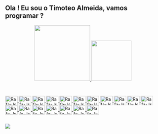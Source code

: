 ## Ola ! Eu sou o Timoteo Almeida, vamos programar ?
<div align="center">
  <a href="https://github.com/TimoteoAlmeida">
  <img height="180em" src="https://github-readme-stats.vercel.app/api?username=TimoteoAlmeida&show_icons=true&theme=dracula&include_all_commits=true&count_private=true"/>
  <img height="130em" src="https://github-readme-stats.vercel.app/api/top-langs/?username=TimoteoAlmeida&layout=compact&langs_count=7&theme=dracula"/>
</div>

##

<div style="display: inline_block"><br>
 <img align="center" alt="Rafa-Js" height="30" width="40" 
 <img src="https://cdn.jsdelivr.net/gh/devicons/devicon/icons/bash/bash-original.svg" />
 <img align="center" alt="Rafa-Js" height="30" width="40"    
 <img src="https://cdn.jsdelivr.net/gh/devicons/devicon/icons/c/c-original.svg" />
 <img align="center" alt="Rafa-Js" height="30" width="40"   
 <img src="https://cdn.jsdelivr.net/gh/devicons/devicon/icons/cplusplus/cplusplus-original.svg" />
 <img align="center" alt="Rafa-Js" height="30" width="40"   
 <img src="https://cdn.jsdelivr.net/gh/devicons/devicon/icons/embeddedc/embeddedc-original.svg" />
 <img align="center" alt="Rafa-Js" height="30" width="40"   
 <img src="https://cdn.jsdelivr.net/gh/devicons/devicon/icons/csharp/csharp-original.svg" /> 
 <img align="center" alt="Rafa-Js" height="30" width="40"   
 <img src="https://cdn.jsdelivr.net/gh/devicons/devicon/icons/gcc/gcc-original.svg" />
 <img align="center" alt="Rafa-Js" height="30" width="40"   
 <img src="https://cdn.jsdelivr.net/gh/devicons/devicon/icons/lua/lua-original-wordmark.svg" />
 <img align="center" alt="Rafa-Js" height="30" width="40"   
 <img src="https://cdn.jsdelivr.net/gh/devicons/devicon/icons/qt/qt-original.svg" />
 <img align="center" alt="Rafa-Js" height="30" width="40"   
 <img src="https://cdn.jsdelivr.net/gh/devicons/devicon/icons/rust/rust-plain.svg" />
 <img align="center" alt="Rafa-Js" height="30" width="40"   
 <img src="https://cdn.jsdelivr.net/gh/devicons/devicon/icons/php/php-original.svg" />
 <img align="center" alt="Rafa-Js" height="30" width="40"   
 <img src="https://cdn.jsdelivr.net/gh/devicons/devicon/icons/dart/dart-original.svg" />
 <img align="center" alt="Rafa-Js" height="30" width="40"   
 <img src="https://cdn.jsdelivr.net/gh/devicons/devicon/icons/flutter/flutter-original.svg" />
 <img align="center" alt="Rafa-Js" height="30" width="40"   
 <img src="https://cdn.jsdelivr.net/gh/devicons/devicon/icons/javascript/javascript-original.svg" />
 <img align="center" alt="Rafa-Js" height="30" width="40"   
 <img src="https://cdn.jsdelivr.net/gh/devicons/devicon/icons/julia/julia-original.svg" />
 <img align="center" alt="Rafa-Js" height="30" width="40"   
 <img src="https://cdn.jsdelivr.net/gh/devicons/devicon/icons/python/python-original.svg" />
 <img align="center" alt="Rafa-Js" height="30" width="40"   
 <img src="https://cdn.jsdelivr.net/gh/devicons/devicon/icons/linux/linux-original.svg" />
 <img align="center" alt="Rafa-Js" height="30" width="40"   
 <img src="https://cdn.jsdelivr.net/gh/devicons/devicon/icons/msdos/msdos-original.svg" />
 <img align="center" alt="Rafa-Js" height="30" width="40"   
 <img src="https://cdn.jsdelivr.net/gh/devicons/devicon/icons/oracle/oracle-original.svg" />
 </div>

## 
<div> 
 <a href="https://www.linkedin.com/in/timoteo-almeida-5680b25/" target="_blank"><img src="https://img.shields.io/badge/-LinkedIn-%230077B5?style=for-the-badge&logo=linkedin&logoColor=white" target="_blank"></a> 
</div>  
